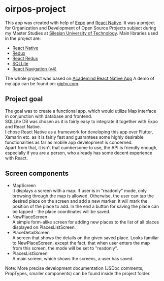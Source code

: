 # oirpos-project

This app was created with help of [Expo](https://expo.io/) and [React Native](https://reactnative.dev/).
It was a project for Organization and Development of Open Source Projects subject during my Master Studies at [Silesian University of Technology](https://www.polsl.pl/en/pages/welcome.aspx).
Main libraries used in the project are:
* [React Native](https://reactnative.dev/)
* [Redux](https://redux.js.org/)
* [React Redux](https://react-redux.js.org/)
* [SQLLite](https://www.sqlite.org/index.html)
* [React Navigation (v4)](https://reactnavigation.org/)

The whole project was based on [Academind React Native App](https://pro.academind.com/p/react-native-the-practical-guide-2020)
A demo of my app can be found on: [giphy.com](https://giphy.com/gifs/SGHZjFBoAZpU3KjfRa).

## Project goal
The goal was to create a functional app, which would utilize Map interface in conjunction with database and frontend.\
SQLLite DB was chosen as it is fairly easy to integrate it together with Expo and React Native.\
I chose React Native as a framework for developing this app over Flutter, Xamarin etc. as it is fairly fast and guarantees some highly desirable functionalities as far as mobile app development is concerned.\
Apart from that, it isn't that cumbersome to use, the API is friendly enough, especially if you are a person, who already has some decent experience with React.

## Screen components
* MapScreen\
It displays a screen with a map. If user is in "readonly" mode, only browsing through the map is allowed. Otherwise, the user can tap the desired place on the screen and add a new marker.
It will mark the position of the place to add. In the end a button for saving the place can be tapped - the place coordinates will be saved.
* NewPlaceScreen\
A simple form-alike screen for adding new places to the list of all places displayed on PlacesListScreen.
* PlaceDetailScreen\
A screen that shows the details on the given saved place. Looks familiar to NewPlaceScreen, except the fact, that when user enters the map from this screen, the mode will be set to "readonly".
* PlacesListScreen\
A main screen, which shows the screens, a user has saved.

Note: More precise development documentation (JSDoc comments, PropTypes, smaller components) can be found inside the project folder.
